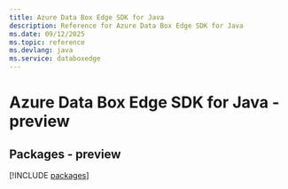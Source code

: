```yaml
---
title: Azure Data Box Edge SDK for Java
description: Reference for Azure Data Box Edge SDK for Java
ms.date: 09/12/2025
ms.topic: reference
ms.devlang: java
ms.service: databoxedge
---
```

# Azure Data Box Edge SDK for Java - preview
## Packages - preview
[!INCLUDE [packages](data-box-edge-index.md)]